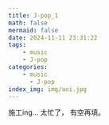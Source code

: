 ```yaml
---
title: J-pop_1
math: false
mermaid: false
date: 2024-11-11 23:31:22
tags:
    - music
    - J-pop
categories: 
    - music
      - J-pop
index_img: img/aoi.jpg
---
```


施工ing...
太忙了， 有空再填。